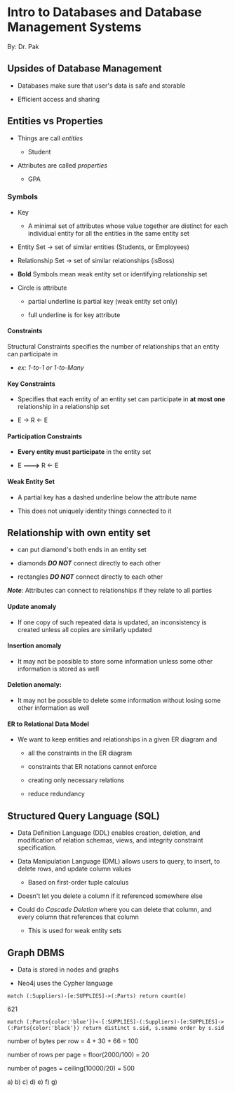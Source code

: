 # Intro to Databases and Database Management Systems

By: Dr. Pak

## Upsides of Database Management

- Databases make sure that user's data is safe and storable

- Efficient access and sharing

## Entities vs Properties

- Things are call _entities_

  - Student

- Attributes are called _properties_

  - GPA

### Symbols

  - Key

    - A minimal set of attributes whose value together are distinct for each individual entity for all the entities in the same entity set

  - Entity Set &rarr; set of similar entities (Students, or Employees)

  - Relationship Set &rarr; set of similar relationships (isBoss)

  - __Bold__ Symbols mean weak entity set or identifying relationship set

  - Circle is attribute

    - partial underline is partial key (weak entity set only)

    - full underline is for key attribute

#### Constraints

Structural Constraints specifies the number of relationships that an entity can participate in

-  *ex: 1-to-1 or 1-to-Many*

#### Key Constraints

- Specifies that each entity of an entity set can participate in __at most one__ relationship in a relationship set

- E &rarr; R &larr; E

#### Participation Constraints

- __Every entity must participate__ in the entity set

- E __--->__ R &larr; E

#### Weak Entity Set

  - A partial key has a dashed underline below the attribute name

  - This does not uniquely identity things connected to it

## Relationship with own entity set

  - can put diamond's both ends in an entity set

  - diamonds ___DO NOT___ connect directly to each other

  - rectangles ___DO NOT___ connect directly to each other

___Note___: Attributes can connect to relationships if they relate to all parties

#### Update anomaly

  - If one copy of such repeated data is updated, an inconsistency is created unless all copies are similarly updated

#### Insertion anomaly

  - It may not be possible to store some information unless some other information is stored as well

#### Deletion anomaly:

  - It may not be possible to delete some information without losing some other information as well

#### ER to Relational Data Model

  - We want to keep entities and relationships in a given ER diagram and

    - all the constraints in the ER diagram

    - constraints that ER notations cannot enforce

    - creating only necessary relations

    - reduce redundancy

## Structured Query Language (SQL)

  - Data Definition Language (DDL) enables creation, deletion, and modification of relation schemas, views, and integrity constraint specification.

  - Data Manipulation Language (DML) allows users to query, to insert, to delete rows, and update column values

    - Based on first-order tuple calculus

  - Doesn't let you delete a column if it referenced somewhere else

  - Could do _Cascade Deletion_ where you can delete that column, and every column that references that column

    - This is used for weak entity sets

## Graph DBMS

- Data is stored in nodes and graphs

- Neo4j uses the Cypher language

```cypher
match (:Suppliers)-[e:SUPPLIES]->(:Parts) return count(e)
```
621

```cypher
match (:Parts{color:'blue'})<-[:SUPPLIES]-(:Suppliers)-[e:SUPPLIES]->(:Parts{color:'black'}) return distinct s.sid, s.sname order by s.sid
```

number of bytes per row = 4 + 30 + 66 = 100

number of rows per page = floor(2000/100) = 20

number of pages = ceiling(10000/20) = 500

a)
b)
c)
d)
e)
f)
g)
